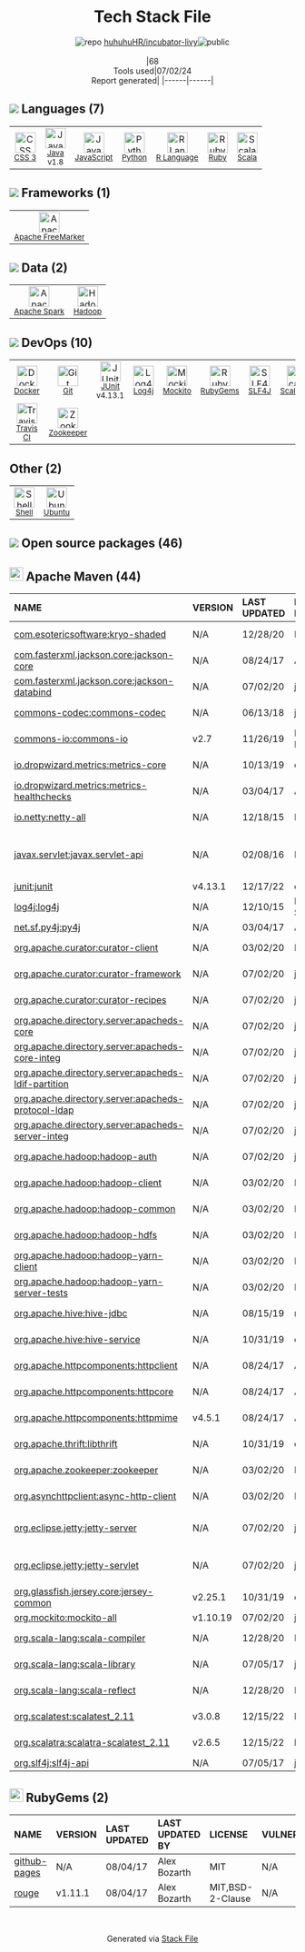 <!--
&lt;--- Readme.md Snippet without images Start ---&gt;
## Tech Stack
huhuhuHR/incubator-livy is built on the following main stack:

- [Java](https://www.java.com) – Languages
- [JavaScript](https://developer.mozilla.org/en-US/docs/Web/JavaScript) – Languages
- [Python](https://www.python.org) – Languages
- [R Language](http://www.r-project.org/) – Languages
- [Ruby](https://www.ruby-lang.org) – Languages
- [Scala](http://www.scala-lang.org/) – Languages
- [Apache FreeMarker](http://freemarker.incubator.apache.org/index.html) – Java Tools
- [Apache Spark](https://spark.apache.org/) – Big Data Tools
- [Hadoop](http://hadoop.apache.org/) – Databases
- [Docker](https://www.docker.com/) – Virtual Machine Platforms & Containers
- [JUnit](http://junit.org/) – Testing Frameworks
- [Log4j](https://logging.apache.org/log4j/2.x/) – Logging Tools
- [Mockito](https://site.mockito.org/) – Testing Frameworks
- [SLF4J](http://slf4j.org/) – Log Management
- [ScalaTest](http://www.scalatest.org) – Testing Frameworks
- [Travis CI](http://travis-ci.com/) – Continuous Integration
- [Zookeeper](http://zookeeper.apache.org/) – Open Source Service Discovery
- [Shell](https://en.wikipedia.org/wiki/Shell_script) – Shells
- [Ubuntu](http://www.ubuntu.com/) – Operating Systems

Full tech stack [here](/techstack.md)

&lt;--- Readme.md Snippet without images End ---&gt;

&lt;--- Readme.md Snippet with images Start ---&gt;
## Tech Stack
huhuhuHR/incubator-livy is built on the following main stack:

- <img width='25' height='25' src='https://img.stackshare.io/service/995/K85ZWV2F.png' alt='Java'/> [Java](https://www.java.com) – Languages
- <img width='25' height='25' src='https://img.stackshare.io/service/1209/javascript.jpeg' alt='JavaScript'/> [JavaScript](https://developer.mozilla.org/en-US/docs/Web/JavaScript) – Languages
- <img width='25' height='25' src='https://img.stackshare.io/service/993/pUBY5pVj.png' alt='Python'/> [Python](https://www.python.org) – Languages
- <img width='25' height='25' src='https://img.stackshare.io/service/1213/r-logo.png' alt='R Language'/> [R Language](http://www.r-project.org/) – Languages
- <img width='25' height='25' src='https://img.stackshare.io/service/989/ruby.png' alt='Ruby'/> [Ruby](https://www.ruby-lang.org) – Languages
- <img width='25' height='25' src='https://img.stackshare.io/service/1012/scala.png' alt='Scala'/> [Scala](http://www.scala-lang.org/) – Languages
- <img width='25' height='25' src='https://img.stackshare.io/service/4456/ymCgaIO0_400x400.jpg' alt='Apache FreeMarker'/> [Apache FreeMarker](http://freemarker.incubator.apache.org/index.html) – Java Tools
- <img width='25' height='25' src='https://img.stackshare.io/service/2220/ca72c4715da998b0bf5d1c857958bed3.png' alt='Apache Spark'/> [Apache Spark](https://spark.apache.org/) – Big Data Tools
- <img width='25' height='25' src='https://img.stackshare.io/service/1044/elephant_rgb_sq.png' alt='Hadoop'/> [Hadoop](http://hadoop.apache.org/) – Databases
- <img width='25' height='25' src='https://img.stackshare.io/service/586/n4u37v9t_400x400.png' alt='Docker'/> [Docker](https://www.docker.com/) – Virtual Machine Platforms & Containers
- <img width='25' height='25' src='https://img.stackshare.io/service/2020/874086.png' alt='JUnit'/> [JUnit](http://junit.org/) – Testing Frameworks
- <img width='25' height='25' src='https://img.stackshare.io/service/2804/Coralogix-log4j-integration.jpg' alt='Log4j'/> [Log4j](https://logging.apache.org/log4j/2.x/) – Logging Tools
- <img width='25' height='25' src='https://img.stackshare.io/service/2021/4y634TJm_400x400.jpg' alt='Mockito'/> [Mockito](https://site.mockito.org/) – Testing Frameworks
- <img width='25' height='25' src='https://img.stackshare.io/service/2805/05518ecaa42841e834421e9d6987b04f_400x400.png' alt='SLF4J'/> [SLF4J](http://slf4j.org/) – Log Management
- <img width='25' height='25' src='https://img.stackshare.io/service/4371/frame_apngframe0.png' alt='ScalaTest'/> [ScalaTest](http://www.scalatest.org) – Testing Frameworks
- <img width='25' height='25' src='https://img.stackshare.io/service/460/Lu6cGu0z_400x400.png' alt='Travis CI'/> [Travis CI](http://travis-ci.com/) – Continuous Integration
- <img width='25' height='25' src='https://img.stackshare.io/service/1528/apache-zookeeper.png' alt='Zookeeper'/> [Zookeeper](http://zookeeper.apache.org/) – Open Source Service Discovery
- <img width='25' height='25' src='https://img.stackshare.io/service/4631/default_c2062d40130562bdc836c13dbca02d318205a962.png' alt='Shell'/> [Shell](https://en.wikipedia.org/wiki/Shell_script) – Shells
- <img width='25' height='25' src='https://img.stackshare.io/service/3511/cof_orange_hex.jpg' alt='Ubuntu'/> [Ubuntu](http://www.ubuntu.com/) – Operating Systems

Full tech stack [here](/techstack.md)

&lt;--- Readme.md Snippet with images End ---&gt;
-->
<div align="center">

# Tech Stack File
![](https://img.stackshare.io/repo.svg "repo") [huhuhuHR/incubator-livy](https://github.com/huhuhuHR/incubator-livy)![](https://img.stackshare.io/public_badge.svg "public")
<br/><br/>
|68<br/>Tools used|07/02/24 <br/>Report generated|
|------|------|
</div>

## <img src='https://img.stackshare.io/languages.svg'/> Languages (7)
<table><tr>
  <td align='center'>
  <img width='36' height='36' src='https://img.stackshare.io/service/6727/css.png' alt='CSS 3'>
  <br>
  <sub><a href="https://developer.mozilla.org/en-US/docs/Web/CSS/CSS3">CSS 3</a></sub>
  <br>
  <sub></sub>
</td>

<td align='center'>
  <img width='36' height='36' src='https://img.stackshare.io/service/995/K85ZWV2F.png' alt='Java'>
  <br>
  <sub><a href="https://www.java.com">Java</a></sub>
  <br>
  <sub>v1.8</sub>
</td>

<td align='center'>
  <img width='36' height='36' src='https://img.stackshare.io/service/1209/javascript.jpeg' alt='JavaScript'>
  <br>
  <sub><a href="https://developer.mozilla.org/en-US/docs/Web/JavaScript">JavaScript</a></sub>
  <br>
  <sub></sub>
</td>

<td align='center'>
  <img width='36' height='36' src='https://img.stackshare.io/service/993/pUBY5pVj.png' alt='Python'>
  <br>
  <sub><a href="https://www.python.org">Python</a></sub>
  <br>
  <sub></sub>
</td>

<td align='center'>
  <img width='36' height='36' src='https://img.stackshare.io/service/1213/r-logo.png' alt='R Language'>
  <br>
  <sub><a href="http://www.r-project.org/">R Language</a></sub>
  <br>
  <sub></sub>
</td>

<td align='center'>
  <img width='36' height='36' src='https://img.stackshare.io/service/989/ruby.png' alt='Ruby'>
  <br>
  <sub><a href="https://www.ruby-lang.org">Ruby</a></sub>
  <br>
  <sub></sub>
</td>

<td align='center'>
  <img width='36' height='36' src='https://img.stackshare.io/service/1012/scala.png' alt='Scala'>
  <br>
  <sub><a href="http://www.scala-lang.org/">Scala</a></sub>
  <br>
  <sub></sub>
</td>

</tr>
</table>

## <img src='https://img.stackshare.io/frameworks.svg'/> Frameworks (1)
<table><tr>
  <td align='center'>
  <img width='36' height='36' src='https://img.stackshare.io/service/4456/ymCgaIO0_400x400.jpg' alt='Apache FreeMarker'>
  <br>
  <sub><a href="http://freemarker.incubator.apache.org/index.html">Apache FreeMarker</a></sub>
  <br>
  <sub></sub>
</td>

</tr>
</table>

## <img src='https://img.stackshare.io/databases.svg'/> Data (2)
<table><tr>
  <td align='center'>
  <img width='36' height='36' src='https://img.stackshare.io/service/2220/ca72c4715da998b0bf5d1c857958bed3.png' alt='Apache Spark'>
  <br>
  <sub><a href="https://spark.apache.org/">Apache Spark</a></sub>
  <br>
  <sub></sub>
</td>

<td align='center'>
  <img width='36' height='36' src='https://img.stackshare.io/service/1044/elephant_rgb_sq.png' alt='Hadoop'>
  <br>
  <sub><a href="http://hadoop.apache.org/">Hadoop</a></sub>
  <br>
  <sub></sub>
</td>

</tr>
</table>

## <img src='https://img.stackshare.io/devops.svg'/> DevOps (10)
<table><tr>
  <td align='center'>
  <img width='36' height='36' src='https://img.stackshare.io/service/586/n4u37v9t_400x400.png' alt='Docker'>
  <br>
  <sub><a href="https://www.docker.com/">Docker</a></sub>
  <br>
  <sub></sub>
</td>

<td align='center'>
  <img width='36' height='36' src='https://img.stackshare.io/service/1046/git.png' alt='Git'>
  <br>
  <sub><a href="http://git-scm.com/">Git</a></sub>
  <br>
  <sub></sub>
</td>

<td align='center'>
  <img width='36' height='36' src='https://img.stackshare.io/service/2020/874086.png' alt='JUnit'>
  <br>
  <sub><a href="http://junit.org/">JUnit</a></sub>
  <br>
  <sub>v4.13.1</sub>
</td>

<td align='center'>
  <img width='36' height='36' src='https://img.stackshare.io/service/2804/Coralogix-log4j-integration.jpg' alt='Log4j'>
  <br>
  <sub><a href="https://logging.apache.org/log4j/2.x/">Log4j</a></sub>
  <br>
  <sub></sub>
</td>

<td align='center'>
  <img width='36' height='36' src='https://img.stackshare.io/service/2021/4y634TJm_400x400.jpg' alt='Mockito'>
  <br>
  <sub><a href="https://site.mockito.org/">Mockito</a></sub>
  <br>
  <sub></sub>
</td>

<td align='center'>
  <img width='36' height='36' src='https://img.stackshare.io/service/12795/5jL6-BA5_400x400.jpeg' alt='RubyGems'>
  <br>
  <sub><a href="https://rubygems.org/">RubyGems</a></sub>
  <br>
  <sub></sub>
</td>

<td align='center'>
  <img width='36' height='36' src='https://img.stackshare.io/service/2805/05518ecaa42841e834421e9d6987b04f_400x400.png' alt='SLF4J'>
  <br>
  <sub><a href="http://slf4j.org/">SLF4J</a></sub>
  <br>
  <sub></sub>
</td>

<td align='center'>
  <img width='36' height='36' src='https://img.stackshare.io/service/4371/frame_apngframe0.png' alt='ScalaTest'>
  <br>
  <sub><a href="http://www.scalatest.org">ScalaTest</a></sub>
  <br>
  <sub></sub>
</td>

</tr>
<tr>
  <td align='center'>
  <img width='36' height='36' src='https://img.stackshare.io/service/460/Lu6cGu0z_400x400.png' alt='Travis CI'>
  <br>
  <sub><a href="http://travis-ci.com/">Travis CI</a></sub>
  <br>
  <sub></sub>
</td>

<td align='center'>
  <img width='36' height='36' src='https://img.stackshare.io/service/1528/apache-zookeeper.png' alt='Zookeeper'>
  <br>
  <sub><a href="http://zookeeper.apache.org/">Zookeeper</a></sub>
  <br>
  <sub></sub>
</td>

</tr>
</table>

## Other (2)
<table><tr>
  <td align='center'>
  <img width='36' height='36' src='https://img.stackshare.io/service/4631/default_c2062d40130562bdc836c13dbca02d318205a962.png' alt='Shell'>
  <br>
  <sub><a href="https://en.wikipedia.org/wiki/Shell_script">Shell</a></sub>
  <br>
  <sub></sub>
</td>

<td align='center'>
  <img width='36' height='36' src='https://img.stackshare.io/service/3511/cof_orange_hex.jpg' alt='Ubuntu'>
  <br>
  <sub><a href="http://www.ubuntu.com/">Ubuntu</a></sub>
  <br>
  <sub></sub>
</td>

</tr>
</table>


## <img src='https://img.stackshare.io/group.svg' /> Open source packages (46)</h2>

## <img width='24' height='24' src='https://img.stackshare.io/package_manager/977/default_9833f2ef0bbc2a946b4cc5e9307264033361076b.png'/> Apache Maven (44)

|NAME|VERSION|LAST UPDATED|LAST UPDATED BY|LICENSE|VULNERABILITIES|
|:------|:------|:------|:------|:------|:------|
|[com.esotericsoftware:kryo-shaded]()|N/A|12/28/20|Minutis |BSD-3-Clause|N/A|
|[com.fasterxml.jackson.core:jackson-core](https://github.com/FasterXML/jackson-core)|N/A|08/24/17|Alex Bozarth |Apache-2.0|N/A|
|[com.fasterxml.jackson.core:jackson-databind](http://github.com/FasterXML/jackson)|N/A|07/02/20|jerryshao |Apache-2.0|N/A|
|[commons-codec:commons-codec](https://commons.apache.org/proper/commons-codec/)|N/A|06/13/18|jerryshao |Apache-2.0|N/A|
|[commons-io:commons-io](http://commons.apache.org/proper/commons-io/)|v2.7|11/26/19|Mate Szalay-Beko |Apache-2.0|N/A|
|[io.dropwizard.metrics:metrics-core](https://metrics.dropwizard.io)|N/A|10/13/19|captainzmc |Apache-2.0|N/A|
|[io.dropwizard.metrics:metrics-healthchecks](https://metrics.dropwizard.io)|N/A|03/04/17|Alex Bozarth |Apache-2.0|N/A|
|[io.netty:netty-all](https://netty.io/)|N/A|12/18/15|Marcelo Vanzin |Apache-2.0|N/A|
|[javax.servlet:javax.servlet-api](https://javaee.github.io/servlet-spec/)|N/A|02/08/16|Marcelo Vanzin |GPL-2.0-with-classpath-exception|N/A|
|[junit:junit](http://junit.org)|v4.13.1|12/17/22|dependabot[bot] |EPL-1.0|N/A|
|[log4j:log4j](http://logging.apache.org/log4j/1.2/)|N/A|12/10/15|Hari Shreedharan |Apache-2.0|N/A|
|[net.sf.py4j:py4j](http://py4j.sourceforge.net/)|N/A|03/04/17|Alex Bozarth |DSDP|N/A|
|[org.apache.curator:curator-client]()|N/A|03/02/20|Roger Liu |Apache-2.0|N/A|
|[org.apache.curator:curator-framework]()|N/A|07/02/20|jerryshao |Apache-2.0|N/A|
|[org.apache.curator:curator-recipes]()|N/A|07/02/20|jerryshao |Apache-2.0|N/A|
|[org.apache.directory.server:apacheds-core]()|N/A|07/02/20|jerryshao |Apache-2.0|N/A|
|[org.apache.directory.server:apacheds-core-integ]()|N/A|07/02/20|jerryshao |Apache-2.0|N/A|
|[org.apache.directory.server:apacheds-ldif-partition]()|N/A|07/02/20|jerryshao |Apache-2.0|N/A|
|[org.apache.directory.server:apacheds-protocol-ldap]()|N/A|07/02/20|jerryshao |Apache-2.0|N/A|
|[org.apache.directory.server:apacheds-server-integ]()|N/A|07/02/20|jerryshao |Apache-2.0|N/A|
|[org.apache.hadoop:hadoop-auth]()|N/A|07/02/20|jerryshao |Apache-2.0|N/A|
|[org.apache.hadoop:hadoop-client]()|N/A|03/02/20|Roger Liu |Apache-2.0|N/A|
|[org.apache.hadoop:hadoop-common]()|N/A|03/02/20|Roger Liu |Apache-2.0|N/A|
|[org.apache.hadoop:hadoop-hdfs]()|N/A|03/02/20|Roger Liu |Apache-2.0|N/A|
|[org.apache.hadoop:hadoop-yarn-client]()|N/A|03/02/20|Roger Liu |Other|N/A|
|[org.apache.hadoop:hadoop-yarn-server-tests]()|N/A|03/02/20|Roger Liu |Apache-2.0|N/A|
|[org.apache.hive:hive-jdbc](http://hive.apache.org)|N/A|08/15/19|runzhiwang |Apache-2.0|N/A|
|[org.apache.hive:hive-service](https://hive.apache.org)|N/A|10/31/19|captainzmc |Apache-2.0|N/A|
|[org.apache.httpcomponents:httpclient](http://hc.apache.org/httpcomponents-client)|N/A|08/24/17|Alex Bozarth |Apache-2.0|N/A|
|[org.apache.httpcomponents:httpcore](http://hc.apache.org/httpcomponents-core-ga)|N/A|08/24/17|Alex Bozarth |Apache-2.0|N/A|
|[org.apache.httpcomponents:httpmime](http://hc.apache.org/httpcomponents-client)|v4.5.1|08/24/17|Alex Bozarth |Apache-2.0|N/A|
|[org.apache.thrift:libthrift](http://thrift.apache.org)|N/A|10/31/19|captainzmc |Apache-2.0|N/A|
|[org.apache.zookeeper:zookeeper]()|N/A|03/02/20|Roger Liu |Apache-2.0|N/A|
|[org.asynchttpclient:async-http-client]()|N/A|03/02/20|Roger Liu |Apache-2.0|N/A|
|[org.eclipse.jetty:jetty-server](http://www.eclipse.org/jetty)|N/A|07/02/20|jerryshao |Apache-2.0,EPL-1.0|N/A|
|[org.eclipse.jetty:jetty-servlet](http://www.eclipse.org/jetty)|N/A|07/02/20|jerryshao |Apache-2.0,EPL-1.0|N/A|
|[org.glassfish.jersey.core:jersey-common]()|v2.25.1|10/31/19|captainzmc |NetCDF|N/A|
|[org.mockito:mockito-all](http://www.mockito.org)|v1.10.19|07/02/20|jerryshao |MIT|N/A|
|[org.scala-lang:scala-compiler](https://www.scala-lang.org/)|N/A|12/28/20|Minutis |Apache-2.0|N/A|
|[org.scala-lang:scala-library](https://www.scala-lang.org/)|N/A|07/05/17|jerryshao |Apache-2.0|N/A|
|[org.scala-lang:scala-reflect](https://www.scala-lang.org/)|N/A|12/28/20|Minutis |Apache-2.0|N/A|
|[org.scalatest:scalatest_2.11](http://www.scalatest.org)|v3.0.8|12/15/22|lmccay |Apache-2.0|N/A|
|[org.scalatra:scalatra-scalatest_2.11](http://www.scalatra.org/)|v2.6.5|12/15/22|lmccay |BSD-3-Clause|N/A|
|[org.slf4j:slf4j-api](http://www.slf4j.org)|N/A|07/05/17|jerryshao |MIT|N/A|


## <img width='24' height='24' src='https://img.stackshare.io/service/12795/5jL6-BA5_400x400.jpeg'/> RubyGems (2)

|NAME|VERSION|LAST UPDATED|LAST UPDATED BY|LICENSE|VULNERABILITIES|
|:------|:------|:------|:------|:------|:------|
|[github-pages](https://rubygems.org/github-pages)|N/A|08/04/17|Alex Bozarth |MIT|N/A|
|[rouge](https://rubygems.org/rouge)|v1.11.1|08/04/17|Alex Bozarth |MIT,BSD-2-Clause|N/A|

<br/>
<div align='center'>

Generated via [Stack File](https://github.com/marketplace/stack-file)
